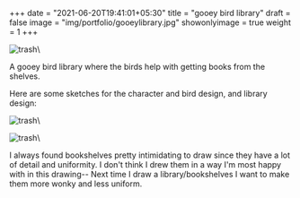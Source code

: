 +++
date = "2021-06-20T19:41:01+05:30"
title = "gooey bird library"
draft = false
image = "img/portfolio/gooeylibrary.jpg"
showonlyimage = true
weight = 1
+++

![trash](/img/portfolio/gooeylibrary.jpg)\

A gooey bird library where the birds help with getting books from the shelves.

Here are some sketches for the character and bird design, and library design:

![trash](/img/extra/gooeylibrary_ex0.jpg)\

![trash](/img/extra/gooeylibrary_ex1.jpg)\

I always found bookshelves pretty intimidating to draw since they have a lot of detail and uniformity. I don't think I drew them in a way I'm most happy with in this drawing-- Next time I draw a library/bookshelves I want to make them more wonky and less uniform.
